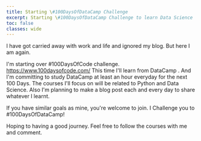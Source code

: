 ```yaml
---
title: Starting \#100DaysOfDataCamp Challenge
excerpt: Starting \#100DaysOfDataCamp Challenge to learn Data Science
toc: false
classes: wide
---
```


I have got carried away with work and life and ignored my blog. But here I am again.

I'm starting over #100DaysOfCode challenge. https://www.100daysofcode.com/
This time I'll learn from DataCamp . And I'm committing to study DataCamp at least an hour everyday for the next 100 Days. The courses I'll focus on will be related to Python and Data Science. Also I'm planning to make a blog post each and every day to share whatever I learnt.

If you have similar goals as mine, you're welcome to join. I Challenge you to #100DaysOfDataCamp!

Hoping to having a good journey. Feel free to follow the courses with me and comment.
